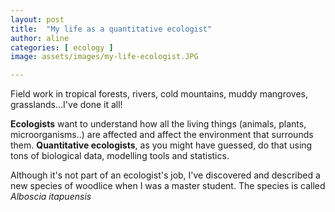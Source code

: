 ```yaml
---
layout: post
title:  "My life as a quantitative ecologist"
author: aline
categories: [ ecology ]
image: assets/images/my-life-ecologist.JPG

---
```


Field work in tropical forests, rivers, cold mountains, muddy mangroves, grasslands...I've done it all!

**Ecologists** want to understand how all the living things (animals, plants, microorganisms..) are affected and affect the environment that surrounds them. **Quantitative ecologists**, as you might have guessed, do that using tons of biological data, modelling tools and statistics.

 <span class="spoiler">Although it's not part of an ecologist's job, I've discovered and described a new species of woodlice when I was a master student. The species is called *Alboscia itapuensis* </span>
